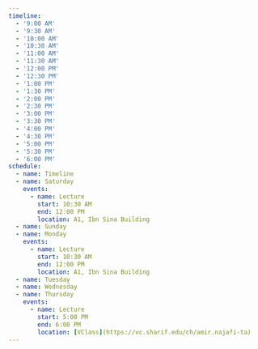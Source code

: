 ```yaml
---
timeline:
  - '9:00 AM'
  - '9:30 AM'
  - '10:00 AM'
  - '10:30 AM'
  - '11:00 AM'
  - '11:30 AM'
  - '12:00 PM'
  - '12:30 PM'
  - '1:00 PM'
  - '1:30 PM'
  - '2:00 PM'
  - '2:30 PM'
  - '3:00 PM'
  - '3:30 PM'
  - '4:00 PM'
  - '4:30 PM'
  - '5:00 PM'
  - '5:30 PM'
  - '6:00 PM'
schedule:
  - name: Timeline
  - name: Saturday
    events:
      - name: Lecture
        start: 10:30 AM
        end: 12:00 PM
        location: A1, Ibn Sina Building
  - name: Sunday
  - name: Monday
    events:
      - name: Lecture
        start: 10:30 AM
        end: 12:00 PM
        location: A1, Ibn Sina Building
  - name: Tuesday
  - name: Wednesday
  - name: Thursday
    events:
      - name: Lecture
        start: 5:00 PM
        end: 6:00 PM
        location: [VClass](https://vc.sharif.edu/ch/amir.najafi-ta)
---
```

